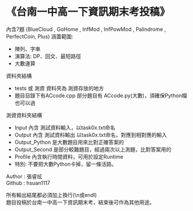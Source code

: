 # 《台南一中高一下資訊期末考投稿》
內含7題 (BlueCloud , GoHome , InfMod , InfPowMod , Palindrome , PerfectCoin, Plus)
涵蓋範圍:
  - 陣列、字串
  - 演算法: DP、回文、最短路徑
  - 大數運算

資料夾結構
  - tests 或 測資 資料夾為 測資存放的地方
  - 題目目錄下有ACcode.cpp 部分題目有 ACcode.py(大數)，須確保Python檔也可以過

測資資料夾結構
  - Input 內含 測試資料輸入，以task0x.txt命名
  - Output 內含 測試資料輸出 以task0x.txt命名，對應到相對應的輸入
  - Output_Python 是大數題目用來比對正確答案的
  - Output_Second 是部分較難題目，經過兩次以上測題，比對答案用的
  - Profile 內含執行時間資料，可用於設定Runtime
  - 特別: 不要把大數Python卡掉，留一條活路。

Author : 張睿玹  
Github : hsuan1117  

所有輸出結尾都必須加上換行(\n或endl)  
題目投稿於台南一中高一下資訊期末考，結束後可作為其他用途。  